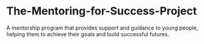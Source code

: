 # The-Mentoring-for-Success-Project
A mentorship program that provides support and guidance to young people, helping them to achieve their goals and build successful futures.
